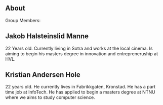## About

Group Members: 

## Jakob Halsteinslid Manne
22 Years old. Currently living in Sotra and works at the local cinema. 
Is aiming to begin his masters degree in innovation and entrepreneruship at HVL. 

## Kristian Andersen Hole 
22 years old. He currently lives in Fabrikkgaten, Kronstad. He has a part time job at InfoTech. 
He has applied to begin a masters degree at NTNU where we aims to study computer science. 

